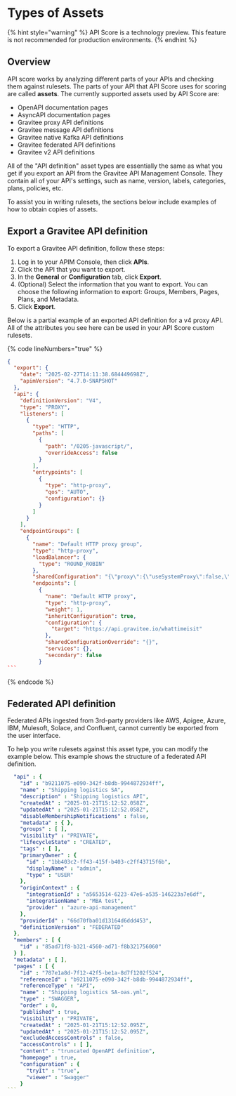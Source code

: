 # Types of Assets

{% hint style="warning" %}
API Score is a technology preview. This feature is not recommended for production environments.&#x20;
{% endhint %}

## Overview

API score works by analyzing different parts of your APIs and checking them against rulesets. The parts of your API that API Score uses for scoring are called **assets**. The currently supported assets used by API Score are:

* OpenAPI documentation pages
* AsyncAPI documentation pages
* Gravitee proxy API definitions
* Gravitee message API definitions
* Gravitee native Kafka API definitions
* Gravitee federated API definitions
* Gravitee v2 API definitions

All of the "API definition" asset types are essentially the same as what you get if you export an API from the Gravitee API Management Console. They contain all of your API's settings, such as name, version, labels, categories, plans, policies, etc.&#x20;

To assist you in writing rulesets, the sections below include examples of how to obtain copies of assets.&#x20;

## Export a Gravitee API definition&#x20;

To export a Gravitee API definition, follow these steps:

1. Log in to your APIM Console, then click **APIs**.
2. Click the API that you want to export.&#x20;
3. In the **General** or **Configuration** tab, click **Export**.
4. (Optional) Select the information that you want to export. You can choose the following information to export: Groups, Members, Pages, Plans, and Metadata.&#x20;
5. Click **Export**.

Below is a partial example of an exported API definition for a v4 proxy API. All of the attributes you see here can be used in your API Score custom rulesets.&#x20;

{% code lineNumbers="true" %}
````json
{
  "export": {
    "date": "2025-02-27T14:11:38.684449698Z",
    "apimVersion": "4.7.0-SNAPSHOT"
  },
  "api": {
    "definitionVersion": "V4",
    "type": "PROXY",
    "listeners": [
      {
        "type": "HTTP",
        "paths": [
          {
            "path": "/0205-javascript/",
            "overrideAccess": false
          }
        ],
        "entrypoints": [
          {
            "type": "http-proxy",
            "qos": "AUTO",
            "configuration": {}
          }
        ]
      }
    ],
    "endpointGroups": [
      {
        "name": "Default HTTP proxy group",
        "type": "http-proxy",
        "loadBalancer": {
          "type": "ROUND_ROBIN"
        },
        "sharedConfiguration": "{\"proxy\":{\"useSystemProxy\":false,\"enabled\":false},\"http\":{\"keepAliveTimeout\":30000,\"keepAlive\":true,\"followRedirects\":false,\"readTimeout\":10000,\"idleTimeout\":60000,\"connectTimeout\":3000,\"useCompression\":true,\"maxConcurrentConnections\":20,\"version\":\"HTTP_1_1\",\"pipelining\":false},\"ssl\":{\"keyStore\":{\"type\":\"\"},\"hostnameVerifier\":true,\"trustStore\":{\"type\":\"\"},\"trustAll\":false}}",
        "endpoints": [
          {
            "name": "Default HTTP proxy",
            "type": "http-proxy",
            "weight": 1,
            "inheritConfiguration": true,
            "configuration": {
              "target": "https://api.gravitee.io/whattimeisit"
            },
            "sharedConfigurationOverride": "{}",
            "services": {},
            "secondary": false
          }
```
````
{% endcode %}

## Federated API definition&#x20;

Federated APIs ingested from 3rd-party providers like AWS, Apigee, Azure, IBM, Mulesoft, Solace, and Confluent, cannot currently be exported from the user interface.&#x20;

To help you write rulesets against this asset type, you can modify the example below. This example shows the structure of a federated API definition.

````yaml
  "api" : {
    "id" : "b9211075-e090-342f-b8db-9944872934ff",
    "name" : "Shipping logistics SA",
    "description" : "Shipping logistics API",
    "createdAt" : "2025-01-21T15:12:52.058Z",
    "updatedAt" : "2025-01-21T15:12:52.058Z",
    "disableMembershipNotifications" : false,
    "metadata" : { },
    "groups" : [ ],
    "visibility" : "PRIVATE",
    "lifecycleState" : "CREATED",
    "tags" : [ ],
    "primaryOwner" : {
      "id" : "1bb403c2-ff43-415f-b403-c2ff43715f6b",
      "displayName" : "admin",
      "type" : "USER"
    },
    "originContext" : {
      "integrationId" : "a5653514-6223-47e6-a535-146223a7e6df",
      "integrationName" : "MBA test",
      "provider" : "azure-api-management"
    },
    "providerId" : "66d70fba01d13164d6ddd453",
    "definitionVersion" : "FEDERATED"
  },
  "members" : [ {
    "id" : "85ad71f8-b321-4560-ad71-f8b321756060"
  } ],
  "metadata" : [ ],
  "pages" : [ {
    "id" : "787e1a8d-7f12-42f5-be1a-8d7f1202f524",
    "referenceId" : "b9211075-e090-342f-b8db-9944872934ff",
    "referenceType" : "API",
    "name" : "Shipping logistics SA-oas.yml",
    "type" : "SWAGGER",
    "order" : 0,
    "published" : true,
    "visibility" : "PRIVATE",
    "createdAt" : "2025-01-21T15:12:52.095Z",
    "updatedAt" : "2025-01-21T15:12:52.095Z",
    "excludedAccessControls" : false,
    "accessControls" : [ ],
    "content" : "truncated OpenAPI definition",
    "homepage" : true,
    "configuration" : {
      "tryIt" : "true",
      "viewer" : "Swagger"
    }
```
````
